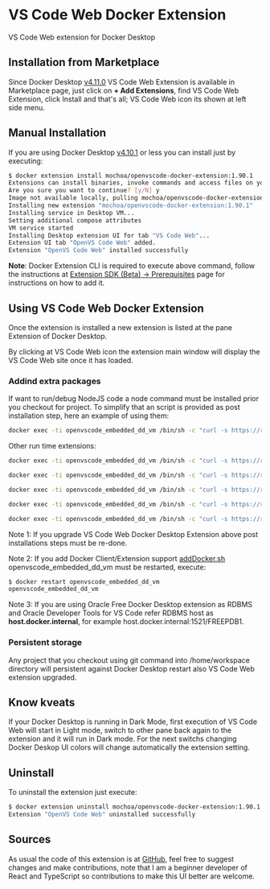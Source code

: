 # VS Code Web Docker Extension

VS Code Web extension for Docker Desktop

## Installation from Marketplace

Since Docker Desktop [v4.11.0](https://docs.docker.com/desktop/release-notes/#docker-desktop-4110) VS Code Web Extension is available in Marketplace page, just click on **+ Add Extensions**, find VS Code Web Extension, click Install and that's all; VS Code Web icon its shown at left side menu.

## Manual Installation

If you are using Docker Desktop [v4.10.1](https://docs.docker.com/desktop/release-notes/#docker-desktop-4101) or less  you can install just by executing:

```bash
$ docker extension install mochoa/openvscode-docker-extension:1.90.1
Extensions can install binaries, invoke commands and access files on your machine.
Are you sure you want to continue? [y/N] y
Image not available locally, pulling mochoa/openvscode-docker-extension:1.90.1...
Installing new extension "mochoa/openvscode-docker-extension:1.90.1"
Installing service in Desktop VM...
Setting additional compose attributes
VM service started
Installing Desktop extension UI for tab "VS Code Web"...
Extension UI tab "OpenVS Code Web" added.
Extension "OpenVS Code Web" installed successfully
```

**Note**: Docker Extension CLI is required to execute above command, follow the instructions at [Extension SDK (Beta) -> Prerequisites](https://docs.docker.com/desktop/extensions-sdk/#prerequisites) page for instructions on how to add it.

## Using VS Code Web Docker Extension

Once the extension is installed a new extension is listed at the pane Extension of Docker Desktop.

By clicking at VS Code Web icon the extension main window will display the VS Code Web site once it has loaded.

### Addind extra packages

If want to run/debug NodeJS code a node command must be installed prior you checkout for project.
To simplify that an script is provided as post installation step, here an example of using them:

```bash
docker exec -ti openvscode_embedded_dd_vm /bin/sh -c "curl -s https://raw.githubusercontent.com/marcelo-ochoa/openvscode-docker-extension/main/addNodeJS.sh | bash"
```

Other run time extensions:

```bash
docker exec -ti openvscode_embedded_dd_vm /bin/sh -c "curl -s https://raw.githubusercontent.com/marcelo-ochoa/openvscode-docker-extension/main/addDocker.sh | bash"
```

```bash
docker exec -ti openvscode_embedded_dd_vm /bin/sh -c "curl -s https://raw.githubusercontent.com/marcelo-ochoa/openvscode-docker-extension/main/addJava.sh | bash"
```

```bash
docker exec -ti openvscode_embedded_dd_vm /bin/sh -c "curl -s https://raw.githubusercontent.com/marcelo-ochoa/openvscode-docker-extension/main/addPython.sh | bash"
```

```bash
docker exec -ti openvscode_embedded_dd_vm /bin/sh -c "curl -s https://raw.githubusercontent.com/marcelo-ochoa/openvscode-docker-extension/main/addOracleDevTools.sh | bash"
```

```bash
docker exec -ti openvscode_embedded_dd_vm /bin/sh -c "curl -s https://raw.githubusercontent.com/marcelo-ochoa/openvscode-docker-extension/main/addGKS.sh | bash"
```

Note 1: If you upgrade VS Code Web Docker Desktop Extension above post installations steps must be re-done.

Note 2: If you add Docker Client/Extension support [addDocker.sh](https://raw.githubusercontent.com/marcelo-ochoa/openvscode-docker-extension/main/addDocker.sh) openvscode_embedded_dd_vm must be restarted, execute:

```bash
$ docker restart openvscode_embedded_dd_vm
openvscode_embedded_dd_vm
```

Note 3: If you are using Oracle Free Docker Desktop extension as RDBMS and Oracle Developer Tools for VS Code refer RDBMS host as **host.docker.internal**, for example host.docker.internal:1521/FREEPDB1.

### Persistent storage

Any project that you checkout using git command into /home/workspace directory will persistent against Docker Desktop restart also VS Code Web extension upgraded.

## Know kveats

If your Docker Desktop is running in Dark Mode, first execution of VS Code Web will start in Light mode, switch to other pane back again to the extension and it will run in Dark mode. For the next switchs changing Docker Deskop UI colors will change automatically the extension setting.

## Uninstall

To uninstall the extension just execute:

```bash
$ docker extension uninstall mochoa/openvscode-docker-extension:1.90.1
Extension "OpenVS Code Web" uninstalled successfully
```

## Sources

As usual the code of this extension is at [GitHub](https://github.com/marcelo-ochoa/openvscode-docker-extension), feel free to suggest changes and make contributions, note that I am a beginner developer of React and TypeScript so contributions to make this UI better are welcome.
